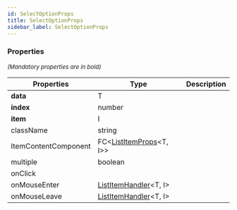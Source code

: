 ```yaml
---
id: SelectOptionProps
title: SelectOptionProps
sidebar_label: SelectOptionProps
---
```




### Properties

<font size="2"><i>(Mandatory properties are in bold)</i></font>

| Properties | Type | Description |
| --------- | ---- | ----------- |
| **data** | T |  |
| **index** | number |  |
| **item** | I |  |
| className | string |  |
| ItemContentComponent | FC<[ListItemProps](/api2/interfaces/ListItemProps.md)<T, I\>\> |  |
| multiple | boolean |  |
| onClick |  |  |
| onMouseEnter | [ListItemHandler](/api2/types/ListItemHandler.md)<T, I\> |  |
| onMouseLeave | [ListItemHandler](/api2/types/ListItemHandler.md)<T, I\> |  |
